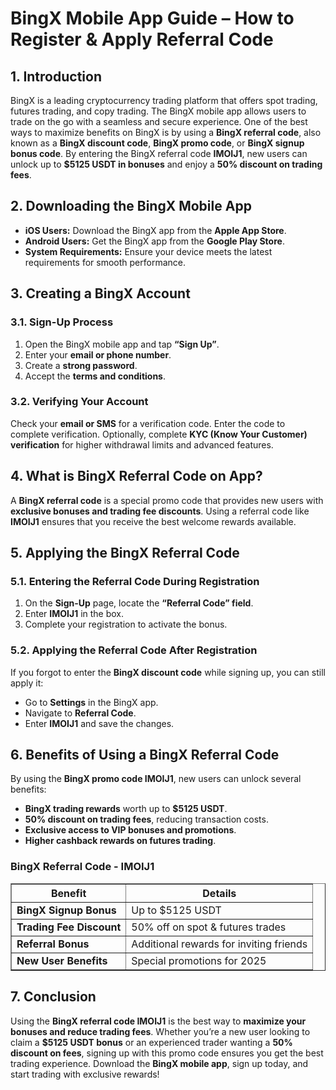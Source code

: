 <h1>BingX Mobile App Guide – How to Register & Apply Referral Code</h1>
<h2>1. Introduction</h2>
<p>BingX is a leading cryptocurrency trading platform that offers spot trading, futures trading, and copy trading. The BingX mobile app allows users to trade on the go with a seamless and secure experience. One of the best ways to maximize benefits on BingX is by using a <strong>BingX referral code</strong>, also known as a <strong>BingX discount code</strong>, <strong>BingX promo code</strong>, or <strong>BingX signup bonus code</strong>. By entering the BingX referral code <strong>IMOIJ1</strong>, new users can unlock up to <strong>$5125 USDT in bonuses</strong> and enjoy a <strong>50% discount on trading fees</strong>.</p>

<h2>2. Downloading the BingX Mobile App</h2>
<ul>
    <li><strong>iOS Users:</strong> Download the BingX app from the <strong>Apple App Store</strong>.</li>
    <li><strong>Android Users:</strong> Get the BingX app from the <strong>Google Play Store</strong>.</li>
    <li><strong>System Requirements:</strong> Ensure your device meets the latest requirements for smooth performance.</li>
</ul>

<h2>3. Creating a BingX Account</h2>
<h3>3.1. Sign-Up Process</h3>
<ol>
    <li>Open the BingX mobile app and tap <strong>“Sign Up”</strong>.</li>
    <li>Enter your <strong>email or phone number</strong>.</li>
    <li>Create a <strong>strong password</strong>.</li>
    <li>Accept the <strong>terms and conditions</strong>.</li>
</ol>

<h3>3.2. Verifying Your Account</h3>
<p>Check your <strong>email or SMS</strong> for a verification code. Enter the code to complete verification. Optionally, complete <strong>KYC (Know Your Customer) verification</strong> for higher withdrawal limits and advanced features.</p>

<h2>4. What is BingX Referral Code on App?</h2>
<p>A <strong>BingX referral code</strong> is a special promo code that provides new users with <strong>exclusive bonuses and trading fee discounts</strong>. Using a referral code like <strong>IMOIJ1</strong> ensures that you receive the best welcome rewards available.</p>

<h2>5. Applying the BingX Referral Code</h2>
<h3>5.1. Entering the Referral Code During Registration</h3>
<ol>
    <li>On the <strong>Sign-Up</strong> page, locate the <strong>“Referral Code” field</strong>.</li>
    <li>Enter <strong>IMOIJ1</strong> in the box.</li>
    <li>Complete your registration to activate the bonus.</li>
</ol>

<h3>5.2. Applying the Referral Code After Registration</h3>
<p>If you forgot to enter the <strong>BingX discount code</strong> while signing up, you can still apply it:</p>
<ul>
    <li>Go to <strong>Settings</strong> in the BingX app.</li>
    <li>Navigate to <strong>Referral Code</strong>.</li>
    <li>Enter <strong>IMOIJ1</strong> and save the changes.</li>
</ul>

<h2>6. Benefits of Using a BingX Referral Code</h2>
<p>By using the <strong>BingX promo code IMOIJ1</strong>, new users can unlock several benefits:</p>
<ul>
    <li><strong>BingX trading rewards</strong> worth up to <strong>$5125 USDT</strong>.</li>
    <li><strong>50% discount on trading fees</strong>, reducing transaction costs.</li>
    <li><strong>Exclusive access to VIP bonuses and promotions</strong>.</li>
    <li><strong>Higher cashback rewards on futures trading</strong>.</li>
</ul>

<h3>BingX Referral Code - IMOIJ1</h3>
<table border="1">
    <tr>
        <th>Benefit</th>
        <th>Details</th>
    </tr>
    <tr>
        <td><strong>BingX Signup Bonus</strong></td>
        <td>Up to $5125 USDT</td>
    </tr>
    <tr>
        <td><strong>Trading Fee Discount</strong></td>
        <td>50% off on spot & futures trades</td>
    </tr>
    <tr>
        <td><strong>Referral Bonus</strong></td>
        <td>Additional rewards for inviting friends</td>
    </tr>
    <tr>
        <td><strong>New User Benefits</strong></td>
        <td>Special promotions for 2025</td>
    </tr>
</table>

<h2>7. Conclusion</h2>
<p>Using the <strong>BingX referral code IMOIJ1</strong> is the best way to <strong>maximize your bonuses and reduce trading fees</strong>. Whether you’re a new user looking to claim a <strong>$5125 USDT bonus</strong> or an experienced trader wanting a <strong>50% discount on fees</strong>, signing up with this promo code ensures you get the best trading experience. Download the <strong>BingX mobile app</strong>, sign up today, and start trading with exclusive rewards!</p>
